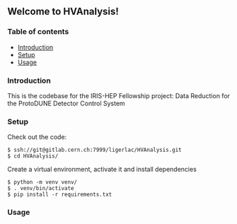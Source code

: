 ## Welcome to HVAnalysis!
### Table of contents
* [Introduction](#introduction)
* [Setup](#setup)
* [Usage](#usage)

### Introduction
This is the codebase for the IRIS-HEP Fellowship project:
Data Reduction for the ProtoDUNE Detector Control System

### Setup
Check out the code:
```
$ ssh://git@gitlab.cern.ch:7999/ligerlac/HVAnalysis.git
$ cd HVAnalysis/
```
Create a virtual environment, activate it and install dependencies
```
$ python -m venv venv/
$ . venv/bin/activate
$ pip install -r requirements.txt
```

### Usage